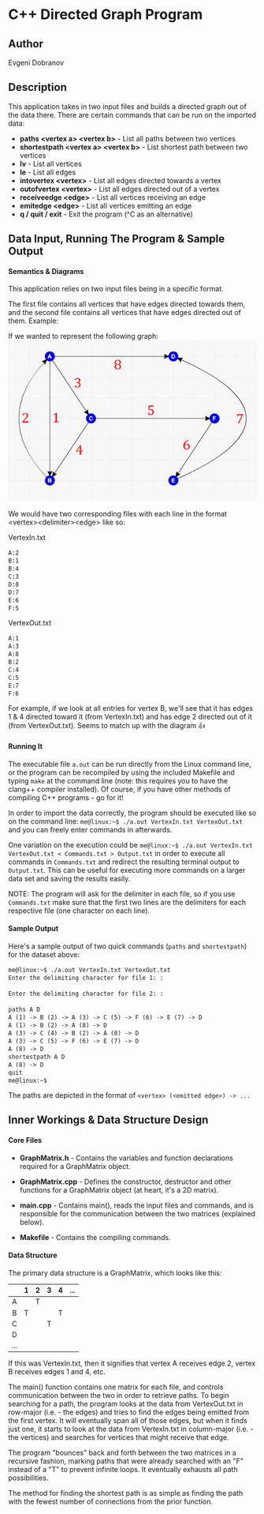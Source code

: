 # C++ Directed Graph Program

## Author

Evgeni Dobranov

## Description

This application takes in two input files and builds a directed graph out of the data there. There are certain commands that can be run on the imported data:

* **paths \<vertex a\> \<vertex b\>** - List all paths between two vertices
* **shortestpath \<vertex a\> \<vertex b\>** - List shortest path between two vertices
* **lv** - List all vertices
* **le** - List all edges
* **intovertex \<vertex\>** - List all edges directed towards a vertex
* **outofvertex \<vertex\>** - List all edges directed out of a vertex
* **receiveedge \<edge\>** - List all vertices receiving an edge
* **emitedge \<edge\>** - List all vertices emitting an edge
* **q / quit / exit** - Exit the program (^C as an alternative)

## Data Input, Running The Program & Sample Output

#### Semantics & Diagrams
This application relies on two input files being in a specific format.

The first file contains all vertices that have edges directed towards them, and the second file contains all vertices that have edges directed out of them. Example:

If we wanted to represent the following graph:
![Example graph](https://github.com/edobranov/graphmatrix/blob/master/graph.JPG)

We would have two corresponding files with each line in the format \<vertex\>\<delimiter\>\<edge\> like so:

VertexIn.txt
```
A:2
B:1
B:4
C:3
D:8
D:7
E:6
F:5
```

VertexOut.txt
```
A:1
A:3
A:8
B:2
C:4
C:5
E:7
F:6
```

For example, if we look at all entries for vertex B, we'll see that it has edges 1 & 4 directed toward it (from VertexIn.txt) and has edge 2 directed out of it (from VertexOut.txt). Seems to match up with the diagram :thumbsup:

#### Running It

The executable file `a.out` can be run directly from the Linux command line, or the program can be recompiled by using the included Makefile and typing `make` at the command line (note: this requires you to have the clang++ compiler installed). Of course, if you have other methods of compiling C++ programs - go for it!

In order to import the data correctly, the program should be executed like so on the command line: `me@linux:~$ ./a.out VertexIn.txt VertexOut.txt` and you can freely enter commands in afterwards.

One variation on the execution could be `me@linux:~$ ./a.out VertexIn.txt VertexOut.txt < Commands.txt > Output.txt` in order to execute all commands in `Commands.txt` and redirect the resulting terminal output to `Output.txt`. This can be useful for executing more commands on a larger data set and saving the results easily.

NOTE: The program will ask for the delimiter in each file, so if you use `Commands.txt` make sure that the first two lines are the delimiters for each respective file (one character on each line).

#### Sample Output

Here's a sample output of two quick commands (`paths` and `shortestpath`) for the dataset above:
````
me@linux:~$ ./a.out VertexIn.txt VertexOut.txt
Enter the delimiting character for file 1: :

Enter the delimiting character for file 2: :

paths A D
A (1) -> B (2) -> A (3) -> C (5) -> F (6) -> E (7) -> D
A (1) -> B (2) -> A (8) -> D
A (3) -> C (4) -> B (2) -> A (8) -> D
A (3) -> C (5) -> F (6) -> E (7) -> D
A (8) -> D
shortestpath A D
A (8) -> D
quit
me@linux:~$ 
````

The paths are depicted in the format of `<vertex> (<emitted edge>) -> ...`

## Inner Workings & Data Structure Design

#### Core Files

* **GraphMatrix.h** - Contains the variables and function declarations required for a GraphMatrix object.
			  
* **GraphMatrix.cpp** - Defines the constructor, destructor and other functions for a GraphMatrix object (at heart, it's a 2D matrix).

* **main.cpp** - Contains main(), reads the input files and commands, and is responsible for the communication between the two matrices (explained below).

* **Makefile** - Contains the compiling commands.

#### Data Structure

The primary data structure is a GraphMatrix, which looks like this:

|     | 1 | 2 | 3 | 4 | ... |
|:---:|:-:|:-:|:-:|:-:|:---:|
|  A  |   | T |   |   |     |
|  B  | T |   |   | T |     |
|  C  |   |   | T |   |     |
|  D  |   |   |   |   |     |
| ... |   |   |   |   |     |

If this was VertexIn.txt, then it signifies that vertex A receives edge 2, vertex B receives edges 1 and 4, etc.

The main() function contains one matrix for each file, and controls communication between the two in order to retrieve paths. To begin searching for a path, the program looks at the data from VertexOut.txt in row-major (i.e. - the edges) and tries to find the edges being emitted from the first vertex. It will eventually span all of those edges, but when it finds just one, it starts to look at the data from VertexIn.txt in column-major (i.e. - the vertices) and searches for vertices that might receive that edge.

The program "bounces" back and forth between the two matrices in a recursive fashion, marking paths that were already searched with an "F" instead of a "T" to prevent infinite loops. It eventually exhausts all path possibilities.

The method for finding the shortest path is as simple as finding the path with the fewest number of connections from the prior function.
